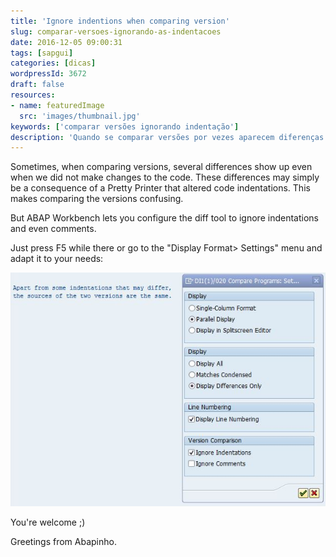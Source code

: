 ```yaml
---
title: 'Ignore indentions when comparing version'
slug: comparar-versoes-ignorando-as-indentacoes
date: 2016-12-05 09:00:31
tags: [sapgui]
categories: [dicas]
wordpressId: 3672
draft: false
resources:
- name: featuredImage
  src: 'images/thumbnail.jpg'
keywords: ['comparar versões ignorando indentação']
description: 'Quando se comparar versões por vezes aparecem diferenças que são alterações na indentação do código. Torna tudo confuso. Mas há solução.'
---
```

Sometimes, when comparing versions, several differences show up even when we did not make changes to the code. These differences may simply be a consequence of a Pretty Printer that altered code indentations. This makes comparing the versions confusing.

But ABAP Workbench lets you configure the diff tool to ignore indentations and even comments.

Just press F5 while there or go to the "Display Format> Settings" menu and adapt it to your needs:

[![diff][1]][1]

You're welcome ;)

Greetings from Abapinho.

   [1]: images/diff.jpg
